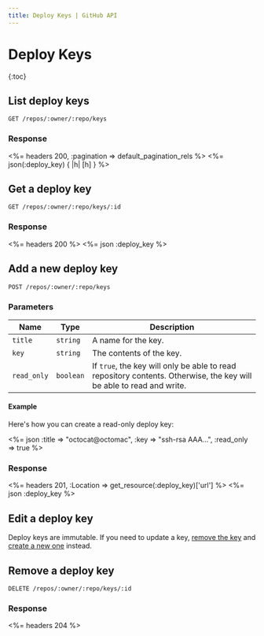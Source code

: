 ```yaml
---
title: Deploy Keys | GitHub API
---
```


# Deploy Keys

{:toc}

<a id="list" />

## List deploy keys

    GET /repos/:owner/:repo/keys

### Response

<%= headers 200, :pagination => default_pagination_rels %>
<%= json(:deploy_key) { |h| [h] } %>

<a id="get" />

## Get a deploy key

    GET /repos/:owner/:repo/keys/:id

### Response

<%= headers 200 %>
<%= json :deploy_key %>

<a id="create" />

## Add a new deploy key

    POST /repos/:owner/:repo/keys

### Parameters

Name | Type | Description
-----|------|-------------
`title`|`string`|A name for the key.
`key`|`string`|The contents of the key.
`read_only`|`boolean`|If `true`, the key will only be able to read repository contents. Otherwise, the key will be able to read and write.

#### Example

Here's how you can create a read-only deploy key:

<%= json :title => "octocat@octomac", :key => "ssh-rsa AAA...", :read_only => true %>

### Response

<%= headers 201, :Location => get_resource(:deploy_key)['url'] %>
<%= json :deploy_key %>

<a id="edit" />

## Edit a deploy key

Deploy keys are immutable. If you need to update a key, [remove the
key](#remove-a-deploy-key) and [create a new one](#add-a-new-deploy-key) instead.

<a id="delete" />

## Remove a deploy key

    DELETE /repos/:owner/:repo/keys/:id

### Response

<%= headers 204 %>
